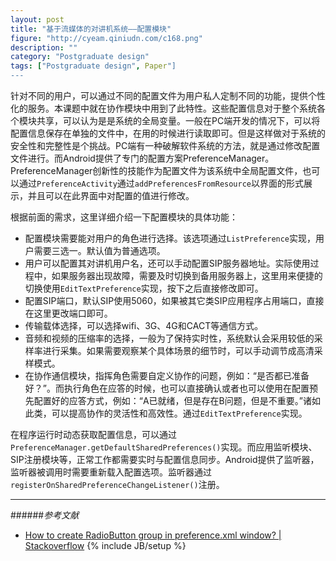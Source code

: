```yaml
---
layout: post
title: "基于流媒体的对讲机系统——配置模块"
figure: "http://cyeam.qiniudn.com/c168.png"
description: ""
category: "Postgraduate design"
tags: ["Postgraduate design", Paper"]
---
```


针对不同的用户，可以通过不同的配置文件为用户私人定制不同的功能，提供个性化的服务。本课题中就在协作模块中用到了此特性。这些配置信息对于整个系统各个模块共享，可以认为是是系统的全局变量。一般在PC端开发的情况下，可以将配置信息保存在单独的文件中，在用的时候进行读取即可。但是这样做对于系统的安全性和完整性是个挑战。PC端有一种破解软件系统的方法，就是通过修改配置文件进行。而Android提供了专门的配置方案PreferenceManager。PreferenceManager创新性的技能作为配置文件为该系统中全局配置文件，也可以通过`PreferenceActivity`通过`addPreferencesFromResource`以界面的形式展示，并且可以在此界面中对配置的值进行修改。

根据前面的需求，这里详细介绍一下配置模块的具体功能：

+ 配置模块需要能对用户的角色进行选择。该选项通过`ListPreference`实现，用户需要三选一。默认值为普通选项。
+ 用户可以配置其对讲机用户名，还可以手动配置SIP服务器地址。实际使用过程中，如果服务器出现故障，需要及时切换到备用服务器上，这里用来便捷的切换使用`EditTextPreference`实现，按下之后直接修改即可。
+ 配置SIP端口，默认SIP使用5060，如果被其它类SIP应用程序占用端口，直接在这里更改端口即可。
+ 传输载体选择，可以选择wifi、3G、4G和CACT等通信方式。
+ 音频和视频的压缩率的选择，一般为了保持实时性，系统默认会采用较低的采样率进行采集。如果需要观察某个具体场景的细节时，可以手动调节成高清采样模式。
+ 在协作通信模块，指挥角色需要自定义协作的问题，例如：“是否都已准备好？”。而执行角色在应答的时候，也可以直接确认或者也可以使用在配置预先配置好的应答方式，例如：“A已就绪，但是存在B问题，但是不重要。”诸如此类，可以提高协作的灵活性和高效性。通过`EditTextPreference`实现。

在程序运行时动态获取配置信息，可以通过`PreferenceManager.getDefaultSharedPreferences()`实现。而应用监听模块、SIP注册模块等，正常工作都需要实时与配置信息同步。Android提供了监听器，监听器被调用时需要重新载入配置选项。监听器通过`registerOnSharedPreferenceChangeListener()`注册。

---
######*参考文献*
+ [How to create RadioButton group in preference.xml window? | Stackoverflow](http://stackoverflow.com/questions/4966816/how-to-create-radiobutton-group-in-preference-xml-window)
{% include JB/setup %}